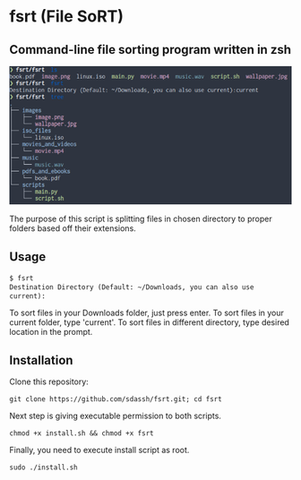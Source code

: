 # fsrt (File SoRT)
## Command-line file sorting program written in zsh 
<p align="center">
  <img src="https://github.com/sdassh/fsrt/blob/main/screenshot.png">
</p>

The purpose of this script is splitting files in chosen directory to proper folders based off their extensions.
## Usage
```
$ fsrt
Destination Directory (Default: ~/Downloads, you can also use current):
```
To sort files in your Downloads folder, just press enter. To sort files in your current folder, type 'current'.
To sort files in different directory, type desired location in the prompt.
## Installation
Clone this repository:
```
git clone https://github.com/sdassh/fsrt.git; cd fsrt 
```
Next step is giving executable permission to both scripts.
```
chmod +x install.sh && chmod +x fsrt
```
Finally, you need to execute install script as root.
```
sudo ./install.sh
```
